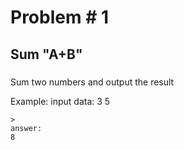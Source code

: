 Problem # 1
==============

Sum "A+B"
-------------

###
Sum two numbers and output the result


>
Example:
	input data:
	3 5
	
	>
	answer:
	8